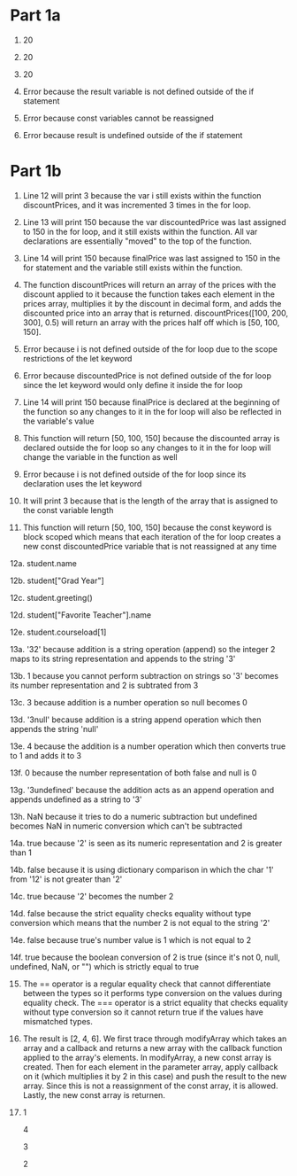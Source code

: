 # Part 1a

1. 20

2. 20

3. 20

4. Error because the result variable is not defined outside of the if statement

5. Error because const variables cannot be reassigned

6. Error because result is undefined outside of the if statement

# Part 1b

1. Line 12 will print 3 because the var i still exists within the function discountPrices, and it was incremented 3 times in the for loop.

2. Line 13 will print 150 because the var discountedPrice was last assigned to 150 in the for loop, and it still exists within the function. All var declarations are essentially "moved" to the top of the function.

3. Line 14 will print 150 because finalPrice was last assigned to 150 in the for statement and the variable still exists within the function.

4. The function discountPrices will return an array of the prices with the discount applied to it because the function takes each element in the prices array, multiplies it by the discount in decimal form, and adds the discounted price into an array that is returned. discountPrices([100, 200, 300], 0.5) will return an array with the prices half off which is [50, 100, 150]. 

5. Error because i is not defined outside of the for loop due to the scope restrictions of the let keyword

6. Error because discountedPrice is not defined outside of the for loop since the let keyword would only define it inside the for loop

7. Line 14 will print 150 because finalPrice is declared at the beginning of the function so any changes to it in the for loop will also be reflected in the variable's value

8. This function will return [50, 100, 150] because the discounted array is declared outside the for loop so any changes to it in the for loop will change the variable in the function as well

9. Error because i is not defined outside of the for loop since its declaration uses the let keyword

10. It will print 3 because that is the length of the array that is assigned to the const variable length

11. This function will return [50, 100, 150] because the const keyword is block scoped which means that each iteration of the for loop creates a new const discountedPrice variable that is not reassigned at any time

12a. student.name

12b. student["Grad Year"]

12c. student.greeting()

12d. student["Favorite Teacher"].name

12e. student.courseload[1]

13a. '32' because addition is a string operation (append) so the integer 2 maps to its string representation and appends to the string '3'

13b. 1 because you cannot perform subtraction on strings so '3' becomes its number representation and 2 is subtrated from 3

13c. 3 because addition is a number operation so null becomes 0

13d. '3null' because addition is a string append operation which then appends the string 'null'

13e. 4 because the addition is a number operation which then converts true to 1 and adds it to 3

13f. 0 because the number representation of both false and null is 0

13g. '3undefined' because the addition acts as an append operation and appends undefined as a string to '3'

13h. NaN because it tries to do a numeric subtraction but undefined becomes NaN in numeric conversion which can't be subtracted

14a. true because '2' is seen as its numeric representation and 2 is greater than 1

14b. false because it is using dictionary comparison in which the char '1' from '12' is not greater than '2'

14c. true because '2' becomes the number 2

14d. false because the strict equality checks equality without type conversion which means that the number 2 is not equal to the string '2'

14e. false because true's number value is 1 which is not equal to 2

14f. true because the boolean conversion of 2 is true (since it's not 0, null, undefined, NaN, or "") which is strictly equal to true

15. The == operator is a regular equality check that cannot differentiate between the types so it performs type conversion on the values during equality check. The === operator is a strict equality that checks equality without type conversion so it cannot return true if the values have mismatched types.

17. The result is [2, 4, 6]. We first trace through modifyArray which takes an array and a callback and returns a new array with the callback function applied to the array's elements. In modifyArray, a new const array is created. Then for each element in the parameter array, apply callback on it (which multiplies it by 2 in this case) and push the result to the new array. Since this is not a reassignment of the const array, it is allowed. Lastly, the new const array is returnen.

19. 1
    
    4
    
    3
    
    2

